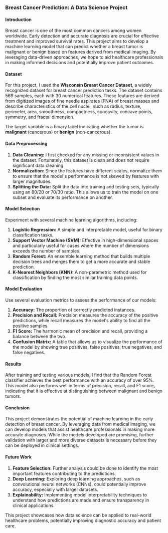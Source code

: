 ### Breast Cancer Prediction: A Data Science Project

#### Introduction
Breast cancer is one of the most common cancers among women worldwide. Early detection and accurate diagnosis are crucial for effective treatment and improved survival rates. This project aims to develop a machine learning model that can predict whether a breast tumor is malignant or benign based on features derived from medical imaging. By leveraging data-driven approaches, we hope to aid healthcare professionals in making informed decisions and potentially improve patient outcomes.

#### Dataset
For this project, I used the **Wisconsin Breast Cancer Dataset**, a widely recognized dataset for breast cancer prediction tasks. The dataset contains 569 samples, each with 30 numerical features. These features are derived from digitized images of fine needle aspirates (FNA) of breast masses and describe characteristics of the cell nuclei, such as radius, texture, perimeter, area, smoothness, compactness, concavity, concave points, symmetry, and fractal dimension.

The target variable is a binary label indicating whether the tumor is **malignant** (cancerous) or **benign** (non-cancerous).

#### Data Preprocessing
1. **Data Cleaning:** I first checked for any missing or inconsistent values in the dataset. Fortunately, this dataset is clean and does not require significant data cleaning.
2. **Normalization:** Since the features have different scales, normalize them to ensure that the model's performance is not skewed by features with larger magnitudes.
3. **Splitting the Data:** Split the data into training and testing sets, typically using an 80/20 or 70/30 ratio. This allows us to train the model on one subset and evaluate its performance on another.

#### Model Selection
Experiment with several machine learning algorithms, including:

1. **Logistic Regression:** A simple and interpretable model, useful for binary classification tasks.
2. **Support Vector Machine (SVM):** Effective in high-dimensional spaces and particularly useful for cases where the number of dimensions exceeds the number of samples.
3. **Random Forest:** An ensemble learning method that builds multiple decision trees and merges them to get a more accurate and stable prediction.
4. **K-Nearest Neighbors (KNN):** A non-parametric method used for classification by finding the most similar training data points.

#### Model Evaluation
Use several evaluation metrics to assess the performance of our models:

1. **Accuracy:** The proportion of correctly predicted instances.
2. **Precision and Recall:** Precision measures the accuracy of the positive predictions, while recall measures the model's ability to find all the positive samples.
3. **F1 Score:** The harmonic mean of precision and recall, providing a balance between the two.
4. **Confusion Matrix:** A table that allows us to visualize the performance of the model by showing true positives, false positives, true negatives, and false negatives.

#### Results
After training and testing various models, I find that the Random Forest classifier achieves the best performance with an accuracy of over 95%. This model also performs well in terms of precision, recall, and F1 score, indicating that it is effective at distinguishing between malignant and benign tumors.

#### Conclusion
This project demonstrates the potential of machine learning in the early detection of breast cancer. By leveraging data from medical imaging, we can develop models that assist healthcare professionals in making more accurate diagnoses. While the models developed are promising, further validation with larger and more diverse datasets is necessary before they can be deployed in clinical settings.

#### Future Work
1. **Feature Selection:** Further analysis could be done to identify the most important features contributing to the predictions.
2. **Deep Learning:** Exploring deep learning approaches, such as convolutional neural networks (CNNs), could potentially improve accuracy, especially with larger datasets.
3. **Explainability:** Implementing model interpretability techniques to understand how predictions are made and ensure transparency in clinical applications.

This project showcases how data science can be applied to real-world healthcare problems, potentially improving diagnostic accuracy and patient care.
